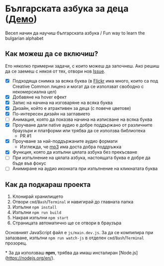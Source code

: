 # Българската азбука за деца ([Демо](https://www.dzhavatushev.eu/alphabet/))
Весел начин да научиш българската азбука / Fun way to learn the bulgarian alphabet

## Как можеш да се включиш?

Ето няколко примерни задачи, с които можеш да започнеш. Ако решиш да се заемеш с някоя от тях, отвори нов [Issue](https://github.com/dzhavat/bulgarian-alphabet/issues).

- [x] Подходяща снимка за всяка буква (в [Flickr](https://www.flickr.com/search/?license=2%2C3%2C4%2C5%2C6%2C9&text=&advanced=1) има много, които са под Creative Common лиценз и могат да се използват свободно с некомерсиална цел)
- [x] Добавяне на hover ефект
- [x] Запис на начина на изговаряне на всяка буква
- [x] Дизайн, който е атрактивен за деца (с повече цветове)
- [x] По-интересен дизайн на заглавието
- [ ] Анимация, която да показва начина на изписване на всяка буква
- [x] Проучване дали native аудио е добре поддържано от различните браузъри и платформи или трябва да се използва библиотека
  - PR #1
- [x] Проучване за най-поддържаните аудио формати
  - Изглежда, че [mp3](http://caniuse.com/#feat=mp3) има доста добра поддръжка
- [x] Функция, която да изпълни цялата азбука без прекъсване
- [ ] При изпълнение на цялата азбука, настоящата буква е добре да бъде във фокус
- [ ] Анимиране на аудио иконката при изпълнение на кликнатата буква

## Как да подкараш проекта
1. Клонирай хранилището
2. Отвори `cmd`/`Bash`/`Terminal` и навигирай до главната папка
3. Изпълни `npm install`
4. Изпълни `npm run build`
5. Накрая изпълни `npm start`
6. Страницата автоматично ще се отвори в браузъра

Основният JavaScript файл е `js/main.dev.js`. За да се компилира при запазване, изпълни `npm run watch-js` в отделен `cmd`/`Bash`/`Terminal` прозорец.

\* За да използваш **npm**, трябва да имаш инсталиран [Node.js] (https://nodejs.org/en/).
